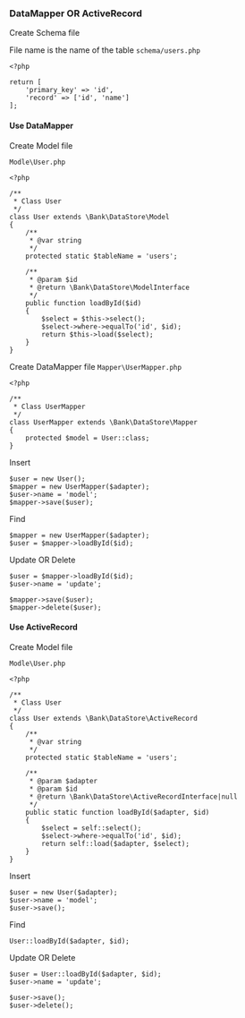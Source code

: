 ### DataMapper OR ActiveRecord

Create Schema file

File name is the name of the table
`schema/users.php`

```
<?php

return [
    'primary_key' => 'id',
    'record' => ['id', 'name']
];

```

#### Use DataMapper

Create Model file

`Modle\User.php`

```
<?php

/**
 * Class User
 */
class User extends \Bank\DataStore\Model
{
    /**
     * @var string
     */
    protected static $tableName = 'users';
    
    /**
     * @param $id
     * @return \Bank\DataStore\ModelInterface
     */
    public function loadById($id)
    {
        $select = $this->select();
        $select->where->equalTo('id', $id);
        return $this->load($select);
    }
}

```

Create DataMapper file
`Mapper\UserMapper.php`

```
<?php

/**
 * Class UserMapper
 */
class UserMapper extends \Bank\DataStore\Mapper
{
    protected $model = User::class;
}
```

Insert 

```
$user = new User();
$mapper = new UserMapper($adapter);
$user->name = 'model';
$mapper->save($user);
```

Find

```
$mapper = new UserMapper($adapter);
$user = $mapper->loadById($id);
```

Update OR Delete

```
$user = $mapper->loadById($id);
$user->name = 'update';

$mapper->save($user);
$mapper->delete($user);

```

#### Use ActiveRecord

Create Model file

`Modle\User.php`

```
<?php

/**
 * Class User
 */
class User extends \Bank\DataStore\ActiveRecord
{
    /**
     * @var string
     */
    protected static $tableName = 'users';

    /**
     * @param $adapter
     * @param $id
     * @return \Bank\DataStore\ActiveRecordInterface|null
     */
    public static function loadById($adapter, $id)
    {
        $select = self::select();
        $select->where->equalTo('id', $id);
        return self::load($adapter, $select);
    }
}

```

Insert 

```
$user = new User($adapter);
$user->name = 'model';
$user->save();
```

Find

```
User::loadById($adapter, $id);
```

Update OR Delete

```
$user = User::loadById($adapter, $id);
$user->name = 'update';

$user->save();
$user->delete();
```
